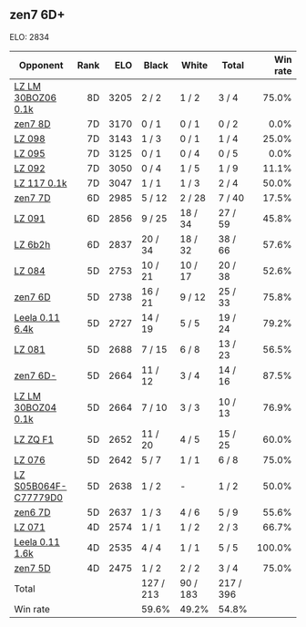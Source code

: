 ## zen7 6D+ ##

ELO: 2834

Opponent | Rank | ELO | Black | White | Total | Win rate
---------|-----:|----:|-------|-------|-------|-------:
[LZ LM 30BOZ06 0.1k](LZ%20LM%2030BOZ06%200.1k.md) | 8D | 3205 | 2 / 2 | 1 / 2 | 3 / 4 | 75.0%
[zen7 8D](zen7%208D.md) | 7D | 3170 | 0 / 1 | 0 / 1 | 0 / 2 | 0.0%
[LZ 098](LZ%20098.md) | 7D | 3143 | 1 / 3 | 0 / 1 | 1 / 4 | 25.0%
[LZ 095](LZ%20095.md) | 7D | 3125 | 0 / 1 | 0 / 4 | 0 / 5 | 0.0%
[LZ 092](LZ%20092.md) | 7D | 3050 | 0 / 4 | 1 / 5 | 1 / 9 | 11.1%
[LZ 117 0.1k](LZ%20117%200.1k.md) | 7D | 3047 | 1 / 1 | 1 / 3 | 2 / 4 | 50.0%
[zen7 7D](zen7%207D.md) | 6D | 2985 | 5 / 12 | 2 / 28 | 7 / 40 | 17.5%
[LZ 091](LZ%20091.md) | 6D | 2856 | 9 / 25 | 18 / 34 | 27 / 59 | 45.8%
[LZ 6b2h](LZ%206b2h.md) | 6D | 2837 | 20 / 34 | 18 / 32 | 38 / 66 | 57.6%
[LZ 084](LZ%20084.md) | 5D | 2753 | 10 / 21 | 10 / 17 | 20 / 38 | 52.6%
[zen7 6D](zen7%206D.md) | 5D | 2738 | 16 / 21 | 9 / 12 | 25 / 33 | 75.8%
[Leela 0.11 6.4k](Leela%200.11%206.4k.md) | 5D | 2727 | 14 / 19 | 5 / 5 | 19 / 24 | 79.2%
[LZ 081](LZ%20081.md) | 5D | 2688 | 7 / 15 | 6 / 8 | 13 / 23 | 56.5%
[zen7 6D-](zen7%206D-.md) | 5D | 2664 | 11 / 12 | 3 / 4 | 14 / 16 | 87.5%
[LZ LM 30BOZ04 0.1k](LZ%20LM%2030BOZ04%200.1k.md) | 5D | 2664 | 7 / 10 | 3 / 3 | 10 / 13 | 76.9%
[LZ ZQ F1](LZ%20ZQ%20F1.md) | 5D | 2652 | 11 / 20 | 4 / 5 | 15 / 25 | 60.0%
[LZ 076](LZ%20076.md) | 5D | 2642 | 5 / 7 | 1 / 1 | 6 / 8 | 75.0%
[LZ S05B064F-C77779D0](LZ%20S05B064F-C77779D0.md) | 5D | 2638 | 1 / 2 | - | 1 / 2 | 50.0%
[zen6 7D](zen6%207D.md) | 5D | 2637 | 1 / 3 | 4 / 6 | 5 / 9 | 55.6%
[LZ 071](LZ%20071.md) | 4D | 2574 | 1 / 1 | 1 / 2 | 2 / 3 | 66.7%
[Leela 0.11 1.6k](Leela%200.11%201.6k.md) | 4D | 2535 | 4 / 4 | 1 / 1 | 5 / 5 | 100.0%
[zen7 5D](zen7%205D.md) | 4D | 2475 | 1 / 2 | 2 / 2 | 3 / 4 | 75.0%
Total | | | 127 / 213 | 90 / 183 | 217 / 396 | 
Win rate| | | 59.6% | 49.2% | 54.8% | 
